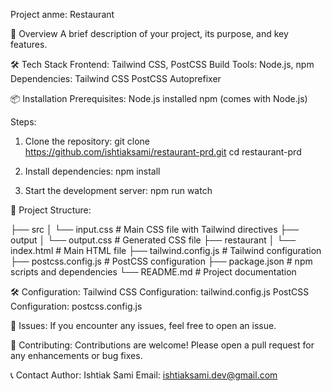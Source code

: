 Project anme: Restaurant

🚀 Overview
A brief description of your project, its purpose, and key features.

🛠️ Tech Stack
Frontend: Tailwind CSS, PostCSS
Build Tools: Node.js, npm
Dependencies:
Tailwind CSS
PostCSS
Autoprefixer

📦 Installation
Prerequisites:
Node.js installed
npm (comes with Node.js)

Steps:

1.  Clone the repository:
    git clone https://github.com/ishtiaksami/restaurant-prd.git
    cd restaurant-prd

2.  Install dependencies:
    npm install

3.  Start the development server:
    npm run watch

📂 Project Structure:

├── src
│ └── input.css # Main CSS file with Tailwind directives
├── output
│ └── output.css # Generated CSS file
├── restaurant
│ └── index.html # Main HTML file
├── tailwind.config.js # Tailwind configuration
├── postcss.config.js # PostCSS configuration
├── package.json # npm scripts and dependencies
└── README.md # Project documentation

🛠️ Configuration:
Tailwind CSS Configuration: tailwind.config.js
PostCSS Configuration: postcss.config.js

🐛 Issues:
If you encounter any issues, feel free to open an issue.

🙌 Contributing:
Contributions are welcome! Please open a pull request for any enhancements or bug fixes.


📞 Contact
Author: Ishtiak Sami
Email: ishtiaksami.dev@gmail.com